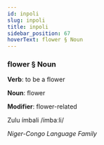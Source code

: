 ```yaml
---
id: inpoli
slug: inpoli
title: inpoli
sidebar_position: 67
hoverText: flower § Noun
---
```


### flower § Noun

**Verb**: to be a flower

**Noun**: flower

**Modifier**: flower-related

Zulu ímbali /ímbaːli/

*Niger-Congo Language Family*